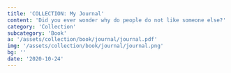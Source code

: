 ```yaml
---
title: 'COLLECTION: My Journal'
content: 'Did you ever wonder why do people do not like someone else?'
category: 'Collection'
subcategory: 'Book'
a: '/assets/collection/book/journal/journal.pdf'
img: '/assets/collection/book/journal/journal.png'
bg: ''
date: '2020-10-24'
---
```



